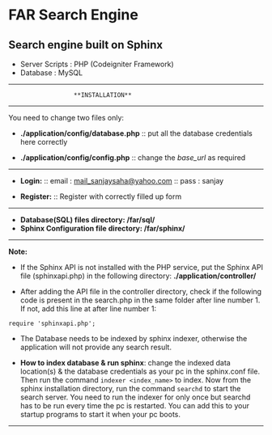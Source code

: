 # FAR Search Engine

## Search engine built on Sphinx

* Server Scripts : PHP (Codeigniter Framework)
* Database       : MySQL


___
                      **INSTALLATION**
___

You need to change two files only:
* **./application/config/database.php**
	:: put all the database credentials here correctly

* **./application/config/config.php**
	:: change the *base_url* as required

___

* **Login:**
	:: email : mail_sanjaysaha@yahoo.com
	:: pass  : sanjay

* **Register:**
	:: Register with correctly filled up form

___


* **Database(SQL) files directory: /far/sql/**
* **Sphinx Configuration file directory: /far/sphinx/**

___


**Note:**

* If the Sphinx API is not installed with the PHP service,
put the Sphinx API file (sphinxapi.php) in the following directory:
**./application/controller/**

* After adding the API file in the controller directory, check if the following code is present in the search.php in the same folder after line number 1. If not, add this line at after line number 1:

`require 'sphinxapi.php';`

* The Database needs to be indexed by sphinx indexer, otherwise the application will not provide any search result.

* **How to index database & run sphinx**: change the indexed data location(s) & the database credentials as your pc in the sphinx.conf file. Then run the command `indexer <index_name>` to index. Now from the sphinx installation directory, run the command `searchd` to start the search server. You need to run the indexer for only once but searchd has to be run every time the pc is restarted. You can add this to your startup programs to start it when your pc boots.

___

